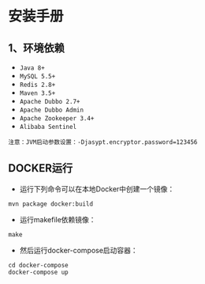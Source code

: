 # 安装手册

## 1、环境依赖

- `Java 8+`
- `MySQL 5.5+`
- `Redis 2.8+`
- `Maven 3.5+`
- `Apache Dubbo 2.7+`
- `Apache Dubbo Admin`
- `Apache Zookeeper 3.4+`
- `Alibaba Sentinel`

`注意：JVM启动参数设置：-Djasypt.encryptor.password=123456`

## DOCKER运行
- 运行下列命令可以在本地Docker中创建一个镜像：
```shell script
mvn package docker:build
```
- 运行makefile依赖镜像：
```shell script
make
```
- 然后运行docker-compose启动容器：
```shell script
cd docker-compose
docker-compose up
```